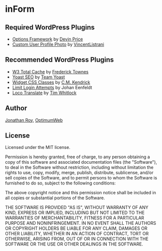 inForm
===================

## Required WordPress Plugins

- [Options Framework](https://wordpress.org/plugins/options-framework/) by [Devin Price](https://wptheming.com)
- [Custom User Profile Photo](https://wordpress.org/plugins/custom-user-profile-photo/) by [VincentListrani](http://vincentlistrani.com)

## Recommended WordPress Plugins

- [W3 Total Cache](https://fr.wordpress.org/plugins/w3-total-cache/) by [Frederick Townes](https://www.linkedin.com/in/fredericktownes)
- [Yoast SEO](https://wordpress.org/plugins/wordpress-seo/) by [Team Yoast](https://yoast.com)
- [Widget CSS Classes](https://wordpress.org/plugins/widget-css-classes/) by [C.M. Kendrick](http://cleverness.org)
- [Limit Login Attempts](https://wordpress.org/plugins/limit-login-attempts/) by Johan Eenfeldt
- [Loco Translate](https://wordpress.org/plugins/loco-translate/) by [Tim Whitlock](https://localise.biz/wordpress/plugin)

## Author

[Jonathan Roy](https://twitter.com/jonathanroy), [OptimumWeb](http://optimumweb.ca)

## License

Licensed under the MIT license.

Permission is hereby granted, free of charge, to any person obtaining a copy of this software and associated documentation files (the "Software"), to deal in the Software without restriction, including without limitation the rights to use, copy, modify, merge, publish, distribute, sublicense, and/or sell copies of the Software, and to permit persons to whom the Software is furnished to do so, subject to the following conditions:

The above copyright notice and this permission notice shall be included in all copies or substantial portions of the Software.

THE SOFTWARE IS PROVIDED "AS IS", WITHOUT WARRANTY OF ANY KIND, EXPRESS OR IMPLIED, INCLUDING BUT NOT LIMITED TO THE WARRANTIES OF MERCHANTABILITY, FITNESS FOR A PARTICULAR PURPOSE AND NONINFRINGEMENT. IN NO EVENT SHALL THE AUTHORS OR COPYRIGHT HOLDERS BE LIABLE FOR ANY CLAIM, DAMAGES OR OTHER LIABILITY, WHETHER IN AN ACTION OF CONTRACT, TORT OR OTHERWISE, ARISING FROM, OUT OF OR IN CONNECTION WITH THE SOFTWARE OR THE USE OR OTHER DEALINGS IN THE SOFTWARE.